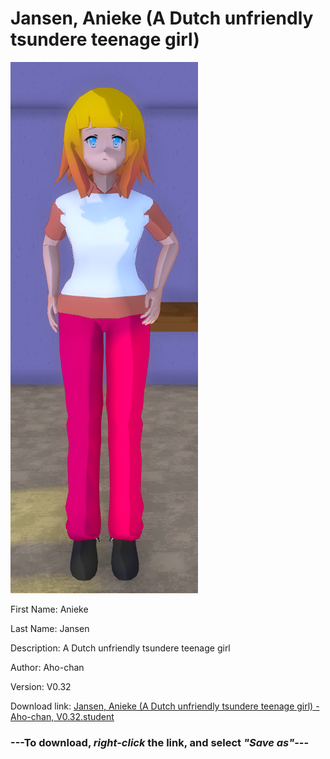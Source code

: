 # Jansen, Anieke (A Dutch unfriendly tsundere teenage girl)

<img src = "https://raw.githubusercontent.com/Arbiter1223/Daigaku-Gurashi-Custom-Students/master/Students/Files/Jansen%2C%20Anieke%20(A%20Dutch%20unfriendly%20tsundere%20teenage%20girl).png">

First Name: Anieke

Last Name: Jansen

Description: A Dutch unfriendly tsundere teenage girl

Author: Aho-chan

Version: V0.32

Download link: <a href="https://raw.githubusercontent.com/Arbiter1223/Daigaku-Gurashi-Custom-Students/master/Students/Files/Jansen%2C%20Anieke%20(A%20Dutch%20unfriendly%20tsundere%20teenage%20girl)%20-%20Aho-chan%2C%20V0.32.student">Jansen, Anieke (A Dutch unfriendly tsundere teenage girl) - Aho-chan, V0.32.student</a>

### ---**To download, _right-click_ the link, and select _"Save as"_**---
